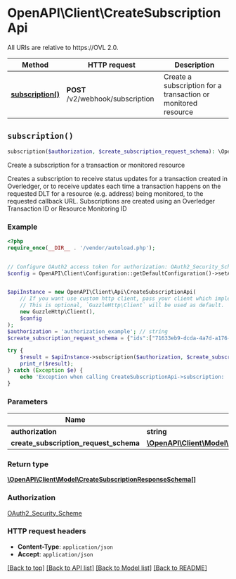 # OpenAPI\Client\CreateSubscriptionApi

All URIs are relative to https://OVL 2.0.

Method | HTTP request | Description
------------- | ------------- | -------------
[**subscription()**](CreateSubscriptionApi.md#subscription) | **POST** /v2/webhook/subscription | Create a subscription for a transaction or monitored resource


## `subscription()`

```php
subscription($authorization, $create_subscription_request_schema): \OpenAPI\Client\Model\CreateSubscriptionResponseSchema[]
```

Create a subscription for a transaction or monitored resource

Creates a subscription to receive status updates for a transaction created in Overledger, or to receive updates each time a transaction happens on the requested DLT for a resource (e.g. address) being monitored, to the requested callback URL.  Subscriptions are created using an Overledger Transaction ID or Resource Monitoring ID

### Example

```php
<?php
require_once(__DIR__ . '/vendor/autoload.php');


// Configure OAuth2 access token for authorization: OAuth2_Security_Scheme
$config = OpenAPI\Client\Configuration::getDefaultConfiguration()->setAccessToken('YOUR_ACCESS_TOKEN');


$apiInstance = new OpenAPI\Client\Api\CreateSubscriptionApi(
    // If you want use custom http client, pass your client which implements `GuzzleHttp\ClientInterface`.
    // This is optional, `GuzzleHttp\Client` will be used as default.
    new GuzzleHttp\Client(),
    $config
);
$authorization = 'authorization_example'; // string
$create_subscription_request_schema = {"ids":["71633eb9-dcda-4a7d-a176-12ac0d0bb076"],"callbackUrl":"https://callbackurl/endpoint","type":"resourceMonitoringId"}; // \OpenAPI\Client\Model\CreateSubscriptionRequestSchema

try {
    $result = $apiInstance->subscription($authorization, $create_subscription_request_schema);
    print_r($result);
} catch (Exception $e) {
    echo 'Exception when calling CreateSubscriptionApi->subscription: ', $e->getMessage(), PHP_EOL;
}
```

### Parameters

Name | Type | Description  | Notes
------------- | ------------- | ------------- | -------------
 **authorization** | **string**|  |
 **create_subscription_request_schema** | [**\OpenAPI\Client\Model\CreateSubscriptionRequestSchema**](../Model/CreateSubscriptionRequestSchema.md)|  |

### Return type

[**\OpenAPI\Client\Model\CreateSubscriptionResponseSchema[]**](../Model/CreateSubscriptionResponseSchema.md)

### Authorization

[OAuth2_Security_Scheme](../../README.md#OAuth2_Security_Scheme)

### HTTP request headers

- **Content-Type**: `application/json`
- **Accept**: `application/json`

[[Back to top]](#) [[Back to API list]](../../README.md#endpoints)
[[Back to Model list]](../../README.md#models)
[[Back to README]](../../README.md)
